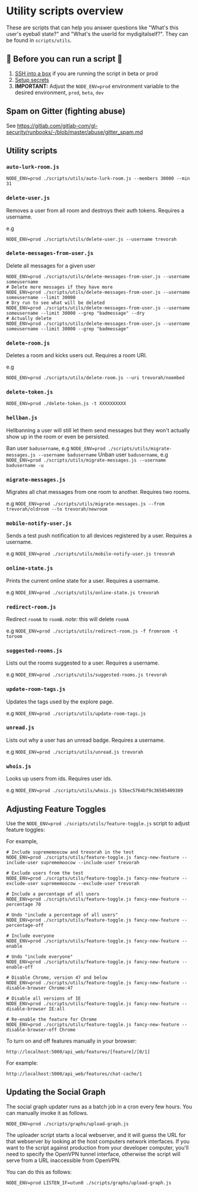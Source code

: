 # Utility scripts overview

These are scripts that can help you answer questions like "What's this user's eyeball state?" and "What's the userId for mydigitalself?". They can be found in `scripts/utils`.


## :wrench: Before you can run a script :wrench:
1. [SSH into a box](https://gitlab.com/gl-infra/gitter-infrastructure#ssh-to-boxes) if you are running the script in beta or prod
1. [Setup secrets](https://gitlab.com/gitterHQ/webapp#configure-service-secrets)
1.  **IMPORTANT:** Adjust the `NODE_ENV=prod` environment variable to the desired environment, `prod`, `beta`, `dev`


## Spam on Gitter (fighting abuse)

See https://gitlab.com/gitlab-com/gl-security/runbooks/-/blob/master/abuse/gitter_spam.md


## Utility scripts

### `auto-lurk-room.js`

```
NODE_ENV=prod ./scripts/utils/auto-lurk-room.js --members 30000 --min 31
```


### `delete-user.js`

Removes a user from all room and destroys their auth tokens. Requires a username.

e.g

```
NODE_ENV=prod ./scripts/utils/delete-user.js --username trevorah
```

### `delete-messages-from-user.js`

Delete all messages for a given user

```
NODE_ENV=prod ./scripts/utils/delete-messages-from-user.js --username someusername
# Delete more messages if they have more
NODE_ENV=prod ./scripts/utils/delete-messages-from-user.js --username someusername --limit 30000
# Dry run to see what will be deleted
NODE_ENV=prod ./scripts/utils/delete-messages-from-user.js --username someusername --limit 30000 --grep "badmessage" --dry
# Actually delete
NODE_ENV=prod ./scripts/utils/delete-messages-from-user.js --username someusername --limit 30000 --grep "badmessage"
```


### `delete-room.js`

Deletes a room and kicks users out. Requires a room URI.

e.g

```
NODE_ENV=prod ./scripts/utils/delete-room.js --uri trevorah/noembed
```


### `delete-token.js`

```
NODE_ENV=prod ./delete-token.js -t XXXXXXXXXX
```


### `hellban.js`

Hellbanning a user will still let them send messages but they won't actually
show up in the room or even be persisted.

Ban user `badusername`, e.g `NODE_ENV=prod ./scripts/utils/migrate-messages.js --username badusername`
Unban user `badusername`, e.g `NODE_ENV=prod ./scripts/utils/migrate-messages.js --username badusername -u`


### `migrate-messages.js`

Migrates all chat messages from one room to another. Requires two rooms.

e.g `NODE_ENV=prod ./scripts/utils/migrate-messages.js --from trevorah/oldroom --to trevorah/newroom`


### `mobile-notify-user.js`

Sends a test push notification to all devices registered by a user. Requires a username.

e.g `NODE_ENV=prod ./scripts/utils/mobile-notify-user.js trevorah`


### `online-state.js`

Prints the current online state for a user. Requires a username.

e.g `NODE_ENV=prod ./scripts/utils/online-state.js trevorah`


### `redirect-room.js`

Redirect `roomA` to `roomB`. *note:* this will delete `roomA`

e.g `NODE_ENV=prod ./scripts/utils/redirect-room.js -f fromroom -t toroom`


### `suggested-rooms.js`

Lists out the rooms suggested to a user. Requires a username.

e.g `NODE_ENV=prod ./scripts/utils/suggested-rooms.js trevorah`


### `update-room-tags.js`

Updates the tags used by the explore page.

e.g `NODE_ENV=prod ./scripts/utils/update-room-tags.js`


### `unread.js`

Lists out why a user has an unread badge. Requires a username.

e.g `NODE_ENV=prod ./scripts/utils/unread.js trevorah`


### `whois.js`

Looks up users from ids. Requires user ids.

e.g `NODE_ENV=prod ./scripts/utils/whois.js 53bec5764bf9c36505409389`



## Adjusting Feature Toggles

Use the `NODE_ENV=prod ./scripts/utils/feature-toggle.js` script to adjust feature toggles:

For example,

```shell
# Include suprememoocow and trevorah in the test
NODE_ENV=prod ./scripts/utils/feature-toggle.js fancy-new-feature --include-user suprememoocow --include-user trevorah

# Exclude users from the test
NODE_ENV=prod ./scripts/utils/feature-toggle.js fancy-new-feature --exclude-user suprememoocow --exclude-user trevorah

# Include a percentage of all users
NODE_ENV=prod ./scripts/utils/feature-toggle.js fancy-new-feature --percentage 70

# Undo "include a percentage of all users"
NODE_ENV=prod ./scripts/utils/feature-toggle.js fancy-new-feature --percentage-off

# Include everyone
NODE_ENV=prod ./scripts/utils/feature-toggle.js fancy-new-feature --enable

# Undo "include everyone"
NODE_ENV=prod ./scripts/utils/feature-toggle.js fancy-new-feature --enable-off

# Disable Chrome, version 47 and below
NODE_ENV=prod ./scripts/utils/feature-toggle.js fancy-new-feature --disable-browser Chrome:47

# Disable all versions of IE
NODE_ENV=prod ./scripts/utils/feature-toggle.js fancy-new-feature --disable-browser IE:all

# Re-enable the feature for Chrome
NODE_ENV=prod ./scripts/utils/feature-toggle.js fancy-new-feature --disable-browser-off Chrome
```

To turn on and off features manually in your browser:

```
http://localhost:5000/api_web/features/[feature]/[0/1]
```

For example:

```
http://localhost:5000/api_web/features/chat-cache/1
```


## Updating the Social Graph

The social graph updater runs as a batch job in a cron every few hours. You can manually invoke it as follows.

```shell
NODE_ENV=prod ./scripts/graphs/upload-graph.js
```

The uploader script starts a local webserver, and it will guess the URL for that webserver by looking at the host computers
network interfaces. If you want to the script against production from your developer computer, you'll need to specify the OpenVPN
tunnel interface, otherwise the script will serve from a URL inaccessible from OpenVPN.

You can do this as follows:
```shell
NODE_ENV=prod LISTEN_IF=utun0 ./scripts/graphs/upload-graph.js
```
